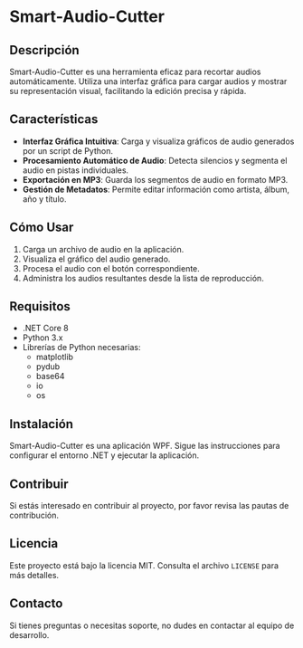 # Smart-Audio-Cutter

## Descripción
Smart-Audio-Cutter es una herramienta eficaz para recortar audios automáticamente. Utiliza una interfaz gráfica para cargar audios y mostrar su representación visual, facilitando la edición precisa y rápida.

## Características
- **Interfaz Gráfica Intuitiva**: Carga y visualiza gráficos de audio generados por un script de Python.
- **Procesamiento Automático de Audio**: Detecta silencios y segmenta el audio en pistas individuales.
- **Exportación en MP3**: Guarda los segmentos de audio en formato MP3.
- **Gestión de Metadatos**: Permite editar información como artista, álbum, año y título.

## Cómo Usar
1. Carga un archivo de audio en la aplicación.
2. Visualiza el gráfico del audio generado.
3. Procesa el audio con el botón correspondiente.
4. Administra los audios resultantes desde la lista de reproducción.

## Requisitos
- .NET Core 8
- Python 3.x
- Librerías de Python necesarias:
  - matplotlib
  - pydub
  - base64
  - io
  - os

## Instalación
Smart-Audio-Cutter es una aplicación WPF. Sigue las instrucciones para configurar el entorno .NET y ejecutar la aplicación.

## Contribuir
Si estás interesado en contribuir al proyecto, por favor revisa las pautas de contribución.

## Licencia
Este proyecto está bajo la licencia MIT. Consulta el archivo `LICENSE` para más detalles.

## Contacto
Si tienes preguntas o necesitas soporte, no dudes en contactar al equipo de desarrollo.
